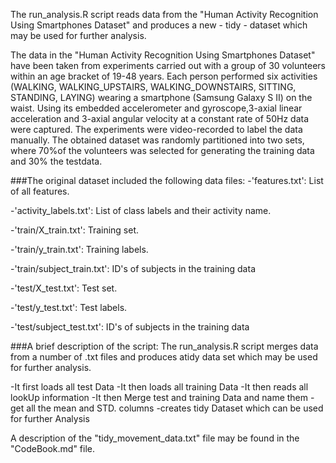 The run_analysis.R script reads data from the "Human Activity Recognition Using Smartphones Dataset" and produces a new - tidy - dataset which may be used for 
further analysis.

The data in the "Human Activity Recognition Using Smartphones Dataset" have been taken from experiments carried out with a group of 30 volunteers within an age bracket of 19-48 years. Each person performed six activities (WALKING, WALKING_UPSTAIRS, WALKING_DOWNSTAIRS, SITTING, STANDING, LAYING) wearing a smartphone (Samsung Galaxy S II) on the waist. Using its embedded accelerometer and gyroscope,3-axial linear acceleration and 3-axial angular velocity at a constant rate of 
50Hz data were captured. The experiments were video-recorded to label the data 
manually. The obtained dataset was randomly partitioned into two sets, where 70%of the volunteers was selected for generating the training data and 30% the testdata.

###The original dataset included the following data files:
-'features.txt': List of all features.

-'activity_labels.txt': List of class labels and their activity name.

-'train/X_train.txt': Training set.

-'train/y_train.txt': Training labels.

-'train/subject_train.txt': ID's of subjects in the training data

-'test/X_test.txt': Test set.

-'test/y_test.txt': Test labels.

-'test/subject_test.txt': ID's of subjects in the training data

###A brief description of the script:
The run_analysis.R script merges data from a number of .txt files and produces atidy data set which may be used for further analysis.

-It first loads all test Data
-It then loads all training Data
-It then reads all lookUp information 
-It then Merge test and training Data and name them
-get all the mean and STD. columns
-creates tidy Dataset which can be used for further Analysis

A description of the "tidy_movement_data.txt" file may be found in the "CodeBook.md" file.


